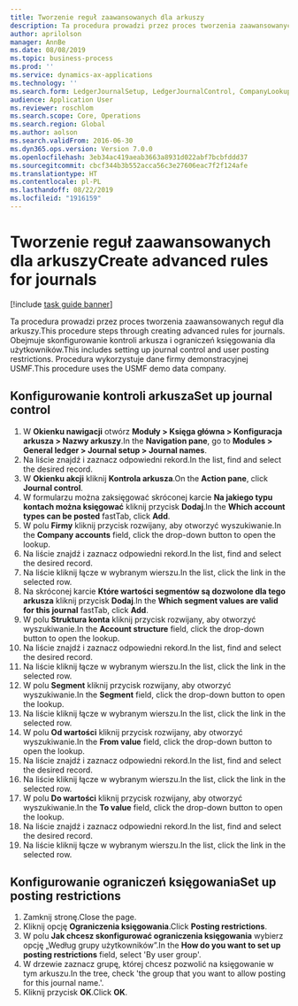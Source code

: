 ```yaml
---
title: Tworzenie reguł zaawansowanych dla arkuszy
description: Ta procedura prowadzi przez proces tworzenia zaawansowanych reguł dla arkuszy.
author: aprilolson
manager: AnnBe
ms.date: 08/08/2019
ms.topic: business-process
ms.prod: ''
ms.service: dynamics-ax-applications
ms.technology: ''
ms.search.form: LedgerJournalSetup, LedgerJournalControl, CompanyLookup, LedgerJournalPostControl
audience: Application User
ms.reviewer: roschlom
ms.search.scope: Core, Operations
ms.search.region: Global
ms.author: aolson
ms.search.validFrom: 2016-06-30
ms.dyn365.ops.version: Version 7.0.0
ms.openlocfilehash: 3eb34ac419aeab3663a8931d022abf7bcbfddd37
ms.sourcegitcommit: cbcf344b3b552acca56c3e27606eac7f2f124afe
ms.translationtype: HT
ms.contentlocale: pl-PL
ms.lasthandoff: 08/22/2019
ms.locfileid: "1916159"
---
```

# <a name="create-advanced-rules-for-journals"></a><span data-ttu-id="25e2f-103">Tworzenie reguł zaawansowanych dla arkuszy</span><span class="sxs-lookup"><span data-stu-id="25e2f-103">Create advanced rules for journals</span></span>

[!include [task guide banner](../../includes/task-guide-banner.md)]

<span data-ttu-id="25e2f-104">Ta procedura prowadzi przez proces tworzenia zaawansowanych reguł dla arkuszy.</span><span class="sxs-lookup"><span data-stu-id="25e2f-104">This procedure steps through creating advanced rules for journals.</span></span> <span data-ttu-id="25e2f-105">Obejmuje skonfigurowanie kontroli arkusza i ograniczeń księgowania dla użytkowników.</span><span class="sxs-lookup"><span data-stu-id="25e2f-105">This includes setting up journal control and user posting restrictions.</span></span> <span data-ttu-id="25e2f-106">Procedura wykorzystuje dane firmy demonstracyjnej USMF.</span><span class="sxs-lookup"><span data-stu-id="25e2f-106">This procedure uses the USMF demo data company.</span></span>


## <a name="set-up-journal-control"></a><span data-ttu-id="25e2f-107">Konfigurowanie kontroli arkusza</span><span class="sxs-lookup"><span data-stu-id="25e2f-107">Set up journal control</span></span>
1. <span data-ttu-id="25e2f-108">W **Okienku nawigacji** otwórz **Moduły > Księga główna > Konfiguracja arkusza > Nazwy arkuszy**.</span><span class="sxs-lookup"><span data-stu-id="25e2f-108">In the **Navigation pane**, go to **Modules > General ledger > Journal setup > Journal names**.</span></span>
2. <span data-ttu-id="25e2f-109">Na liście znajdź i zaznacz odpowiedni rekord.</span><span class="sxs-lookup"><span data-stu-id="25e2f-109">In the list, find and select the desired record.</span></span>
3. <span data-ttu-id="25e2f-110">W **Okienku akcji** kliknij **Kontrola arkusza**.</span><span class="sxs-lookup"><span data-stu-id="25e2f-110">On the **Action pane**, click **Journal control**.</span></span>
4. <span data-ttu-id="25e2f-111">W formularzu można zaksięgować skróconej karcie **Na jakiego typu kontach można księgować** kliknij przycisk **Dodaj**.</span><span class="sxs-lookup"><span data-stu-id="25e2f-111">In the **Which account types can be posted** fastTab, click **Add**.</span></span>
5. <span data-ttu-id="25e2f-112">W polu **Firmy** kliknij przycisk rozwijany, aby otworzyć wyszukiwanie.</span><span class="sxs-lookup"><span data-stu-id="25e2f-112">In the **Company accounts** field, click the drop-down button to open the lookup.</span></span>
6. <span data-ttu-id="25e2f-113">Na liście znajdź i zaznacz odpowiedni rekord.</span><span class="sxs-lookup"><span data-stu-id="25e2f-113">In the list, find and select the desired record.</span></span>
7. <span data-ttu-id="25e2f-114">Na liście kliknij łącze w wybranym wierszu.</span><span class="sxs-lookup"><span data-stu-id="25e2f-114">In the list, click the link in the selected row.</span></span>
8. <span data-ttu-id="25e2f-115">Na skróconej karcie **Które wartości segmentów są dozwolone dla tego arkusza** kliknij przycisk **Dodaj**.</span><span class="sxs-lookup"><span data-stu-id="25e2f-115">In the **Which segment values are valid for this journal** fastTab, click **Add**.</span></span>
9. <span data-ttu-id="25e2f-116">W polu **Struktura konta** kliknij przycisk rozwijany, aby otworzyć wyszukiwanie.</span><span class="sxs-lookup"><span data-stu-id="25e2f-116">In the **Account structure** field, click the drop-down button to open the lookup.</span></span>
10. <span data-ttu-id="25e2f-117">Na liście znajdź i zaznacz odpowiedni rekord.</span><span class="sxs-lookup"><span data-stu-id="25e2f-117">In the list, find and select the desired record.</span></span>
11. <span data-ttu-id="25e2f-118">Na liście kliknij łącze w wybranym wierszu.</span><span class="sxs-lookup"><span data-stu-id="25e2f-118">In the list, click the link in the selected row.</span></span>
12. <span data-ttu-id="25e2f-119">W polu **Segment** kliknij przycisk rozwijany, aby otworzyć wyszukiwanie.</span><span class="sxs-lookup"><span data-stu-id="25e2f-119">In the **Segment** field, click the drop-down button to open the lookup.</span></span>
13. <span data-ttu-id="25e2f-120">Na liście kliknij łącze w wybranym wierszu.</span><span class="sxs-lookup"><span data-stu-id="25e2f-120">In the list, click the link in the selected row.</span></span>
14. <span data-ttu-id="25e2f-121">W polu **Od wartości** kliknij przycisk rozwijany, aby otworzyć wyszukiwanie.</span><span class="sxs-lookup"><span data-stu-id="25e2f-121">In the **From value** field, click the drop-down button to open the lookup.</span></span>
15. <span data-ttu-id="25e2f-122">Na liście znajdź i zaznacz odpowiedni rekord.</span><span class="sxs-lookup"><span data-stu-id="25e2f-122">In the list, find and select the desired record.</span></span>
16. <span data-ttu-id="25e2f-123">Na liście kliknij łącze w wybranym wierszu.</span><span class="sxs-lookup"><span data-stu-id="25e2f-123">In the list, click the link in the selected row.</span></span>
17. <span data-ttu-id="25e2f-124">W polu **Do wartości** kliknij przycisk rozwijany, aby otworzyć wyszukiwanie.</span><span class="sxs-lookup"><span data-stu-id="25e2f-124">In the **To value** field, click the drop-down button to open the lookup.</span></span>
18. <span data-ttu-id="25e2f-125">Na liście znajdź i zaznacz odpowiedni rekord.</span><span class="sxs-lookup"><span data-stu-id="25e2f-125">In the list, find and select the desired record.</span></span>
19. <span data-ttu-id="25e2f-126">Na liście kliknij łącze w wybranym wierszu.</span><span class="sxs-lookup"><span data-stu-id="25e2f-126">In the list, click the link in the selected row.</span></span>

## <a name="set-up-posting-restrictions"></a><span data-ttu-id="25e2f-127">Konfigurowanie ograniczeń księgowania</span><span class="sxs-lookup"><span data-stu-id="25e2f-127">Set up posting restrictions</span></span>
1. <span data-ttu-id="25e2f-128">Zamknij stronę.</span><span class="sxs-lookup"><span data-stu-id="25e2f-128">Close the page.</span></span>
2. <span data-ttu-id="25e2f-129">Kliknij opcję **Ograniczenia księgowania**.</span><span class="sxs-lookup"><span data-stu-id="25e2f-129">Click **Posting restrictions**.</span></span>
3. <span data-ttu-id="25e2f-130">W polu **Jak chcesz skonfigurować ograniczenia księgowania** wybierz opcję „Według grupy użytkowników”.</span><span class="sxs-lookup"><span data-stu-id="25e2f-130">In the **How do you want to set up posting restrictions** field, select 'By user group'.</span></span>
4. <span data-ttu-id="25e2f-131">W drzewie zaznacz grupę, której chcesz pozwolić na księgowanie w tym arkuszu.</span><span class="sxs-lookup"><span data-stu-id="25e2f-131">In the tree, check 'the group that you want to allow posting for this journal name.'.</span></span>
5. <span data-ttu-id="25e2f-132">Kliknij przycisk **OK**.</span><span class="sxs-lookup"><span data-stu-id="25e2f-132">Click **OK**.</span></span>

